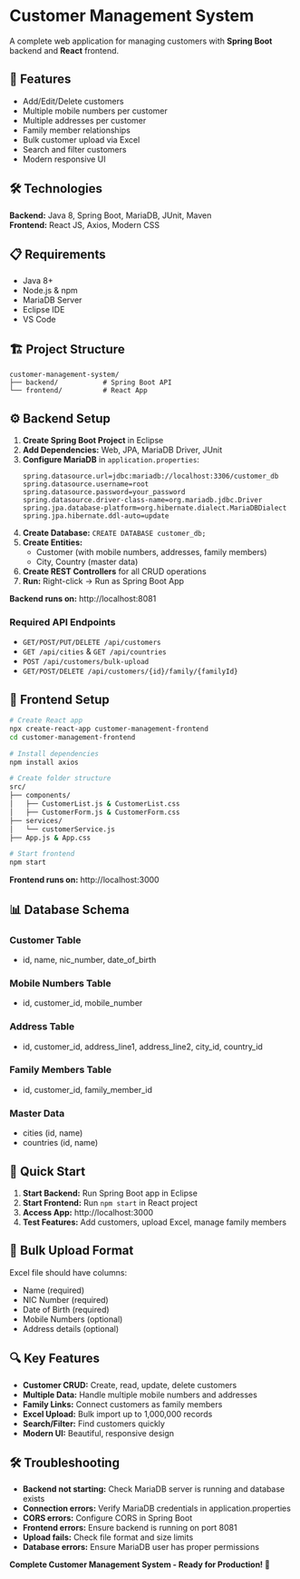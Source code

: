 # Customer Management System

A complete web application for managing customers with **Spring Boot** backend and **React** frontend.

## 🚀 Features

- Add/Edit/Delete customers
- Multiple mobile numbers per customer
- Multiple addresses per customer
- Family member relationships
- Bulk customer upload via Excel
- Search and filter customers
- Modern responsive UI

## 🛠️ Technologies

**Backend:** Java 8, Spring Boot, MariaDB, JUnit, Maven  
**Frontend:** React JS, Axios, Modern CSS

## 📋 Requirements

- Java 8+
- Node.js & npm
- MariaDB Server
- Eclipse IDE
- VS Code

## 🏗️ Project Structure

```
customer-management-system/
├── backend/           # Spring Boot API
└── frontend/          # React App
```

## ⚙️ Backend Setup

1. **Create Spring Boot Project** in Eclipse
2. **Add Dependencies:** Web, JPA, MariaDB Driver, JUnit
3. **Configure MariaDB** in `application.properties`:
   ```properties
   spring.datasource.url=jdbc:mariadb://localhost:3306/customer_db
   spring.datasource.username=root
   spring.datasource.password=your_password
   spring.datasource.driver-class-name=org.mariadb.jdbc.Driver
   spring.jpa.database-platform=org.hibernate.dialect.MariaDBDialect
   spring.jpa.hibernate.ddl-auto=update
   ```
4. **Create Database:** `CREATE DATABASE customer_db;`
5. **Create Entities:**
   - Customer (with mobile numbers, addresses, family members)
   - City, Country (master data)
6. **Create REST Controllers** for all CRUD operations
7. **Run:** Right-click → Run as Spring Boot App

**Backend runs on:** http://localhost:8081

### Required API Endpoints
- `GET/POST/PUT/DELETE /api/customers`
- `GET /api/cities` & `GET /api/countries`
- `POST /api/customers/bulk-upload`
- `GET/POST/DELETE /api/customers/{id}/family/{familyId}`

## 🎨 Frontend Setup

```bash
# Create React app
npx create-react-app customer-management-frontend
cd customer-management-frontend

# Install dependencies
npm install axios

# Create folder structure
src/
├── components/
│   ├── CustomerList.js & CustomerList.css
│   ├── CustomerForm.js & CustomerForm.css
├── services/
│   └── customerService.js
├── App.js & App.css

# Start frontend
npm start
```

**Frontend runs on:** http://localhost:3000

## 📊 Database Schema

### Customer Table
- id, name, nic_number, date_of_birth

### Mobile Numbers Table
- id, customer_id, mobile_number

### Address Table
- id, customer_id, address_line1, address_line2, city_id, country_id

### Family Members Table
- id, customer_id, family_member_id

### Master Data
- cities (id, name)
- countries (id, name)

## 🚀 Quick Start

1. **Start Backend:** Run Spring Boot app in Eclipse
2. **Start Frontend:** Run `npm start` in React project  
3. **Access App:** http://localhost:3000
4. **Test Features:** Add customers, upload Excel, manage family members

## 📁 Bulk Upload Format

Excel file should have columns:
- Name (required)
- NIC Number (required)
- Date of Birth (required)
- Mobile Numbers (optional)
- Address details (optional)

## 🔍 Key Features

- **Customer CRUD:** Create, read, update, delete customers
- **Multiple Data:** Handle multiple mobile numbers and addresses
- **Family Links:** Connect customers as family members
- **Excel Upload:** Bulk import up to 1,000,000 records
- **Search/Filter:** Find customers quickly
- **Modern UI:** Beautiful, responsive design

## 🛠️ Troubleshooting

- **Backend not starting:** Check MariaDB server is running and database exists
- **Connection errors:** Verify MariaDB credentials in application.properties
- **CORS errors:** Configure CORS in Spring Boot
- **Frontend errors:** Ensure backend is running on port 8081
- **Upload fails:** Check file format and size limits
- **Database errors:** Ensure MariaDB user has proper permissions



**Complete Customer Management System - Ready for Production! 🎉**
